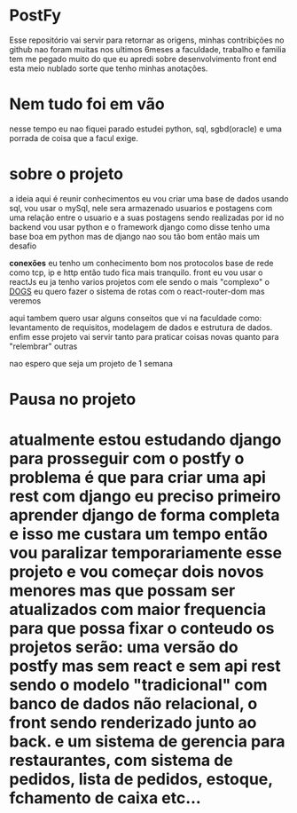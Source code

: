 # PostFy

Esse repositório vai servir para retornar as origens, minhas contribições no github nao foram muitas nos ultimos 6meses a faculdade, trabalho e familia tem me pegado
muito do que eu apredi sobre desenvolvimento front end esta meio nublado sorte que tenho minhas anotações.

# Nem tudo foi em vão
nesse tempo eu nao fiquei parado estudei python, sql, sgbd(oracle) e uma porrada de coisa que a facul exige.

# sobre o projeto
a ideia aqui é reunir conhecimentos eu vou criar uma base de dados usando sql, vou usar o mySql, nele sera armazenado 
usuarios e postagens com uma relação entre o usuario e a suas postagens sendo realizadas por id
no backend vou usar python e o framework django como disse tenho uma base boa em python mas de django nao sou tão bom então mais um desafio

<strong>conexões</strong> eu tenho um conhecimento bom nos protocolos base de rede como tcp, ip e http então tudo fica mais tranquilo.
front eu vou usar o reactJs eu ja tenho varios projetos com ele sendo o mais "complexo" o <a href="https://github.com/Nicolas-Peluso/Dogs">DOGS</a> eu quero fazer o sistema 
de rotas com o react-router-dom mas veremos 

aqui tambem quero usar alguns conseitos que vi na faculdade como: levantamento de requisitos, modelagem de dados e estrutura de dados.
enfim esse projeto vai servir tanto para praticar coisas novas quanto para "relembrar" outras

nao espero que seja um projeto de 1 semana

<h1>Pausa no projeto<h1>
<p>
atualmente estou estudando django para prosseguir com o postfy o problema é que para criar uma api rest com django eu preciso primeiro aprender django de forma completa e isso me custara um tempo
então vou paralizar temporariamente esse projeto e vou começar dois novos menores mas que possam ser atualizados com maior frequencia para que possa fixar o conteudo
os projetos serão:
    uma versão do postfy mas sem react e sem api rest sendo o modelo "tradicional" com banco de dados não relacional, o front sendo renderizado junto ao back.
    e um sistema de gerencia para restaurantes, com sistema de pedidos, lista de pedidos, estoque, fchamento de caixa etc...
<p>